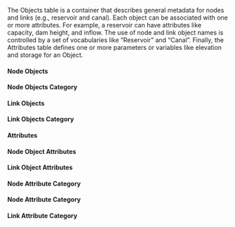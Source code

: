 The Objects table is a container that describes general metadata for nodes and links (e.g., reservoir and canal). Each object can be associated with one or more attributes. For example, a reservoir can have attributes like capacity, dam height, and inflow. The use of node and link object names is controlled by a set of vocabularies like “Reservoir” and “Canal”. Finally, the Attributes table defines one or more parameters or variables like elevation and storage for an Object.  


#### Node Objects ####


#### Node Objects Category ####


#### Link Objects ####



#### Link Objects Category ####



#### Attributes ####


#### Node Object Attributes ####



#### Link Object Attributes ####


#### Node Attribute Category ####


#### Node Attribute Category ####


#### Link Attribute Category ####


